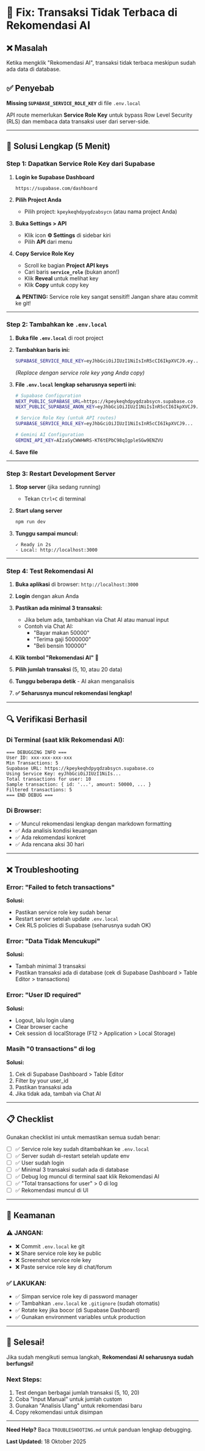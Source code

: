 # 🔧 Fix: Transaksi Tidak Terbaca di Rekomendasi AI

## ❌ Masalah

Ketika mengklik "Rekomendasi AI", transaksi tidak terbaca meskipun sudah ada data di database.

## ✅ Penyebab

**Missing `SUPABASE_SERVICE_ROLE_KEY`** di file `.env.local`

API route memerlukan **Service Role Key** untuk bypass Row Level Security (RLS) dan membaca data transaksi user dari server-side.

---

## 🚀 Solusi Lengkap (5 Menit)

### Step 1: Dapatkan Service Role Key dari Supabase

1. **Login ke Supabase Dashboard**

   ```
   https://supabase.com/dashboard
   ```

2. **Pilih Project Anda**

   - Pilih project: `kpeykeqhdpyqdzabsycn` (atau nama project Anda)

3. **Buka Settings > API**

   - Klik icon **⚙️ Settings** di sidebar kiri
   - Pilih **API** dari menu

4. **Copy Service Role Key**

   - Scroll ke bagian **Project API keys**
   - Cari baris **`service_role`** (bukan anon!)
   - Klik **Reveal** untuk melihat key
   - Klik **Copy** untuk copy key

   **⚠️ PENTING:** Service role key sangat sensitif! Jangan share atau commit ke git!

---

### Step 2: Tambahkan ke `.env.local`

1. **Buka file `.env.local`** di root project

2. **Tambahkan baris ini:**

   ```bash
   SUPABASE_SERVICE_ROLE_KEY=eyJhbGciOiJIUzI1NiIsInR5cCI6IkpXVCJ9.ey...
   ```

   _(Replace dengan service role key yang Anda copy)_

3. **File `.env.local` lengkap seharusnya seperti ini:**

   ```bash
   # Supabase Configuration
   NEXT_PUBLIC_SUPABASE_URL=https://kpeykeqhdpyqdzabsycn.supabase.co
   NEXT_PUBLIC_SUPABASE_ANON_KEY=eyJhbGciOiJIUzI1NiIsInR5cCI6IkpXVCJ9...

   # Service Role Key (untuk API routes)
   SUPABASE_SERVICE_ROLE_KEY=eyJhbGciOiJIUzI1NiIsInR5cCI6IkpXVCJ9...

   # Gemini AI Configuration
   GEMINI_API_KEY=AIzaSyCWWHWRS-KT6tEPbC98qIgpleSGw9ENZVU
   ```

4. **Save file**

---

### Step 3: Restart Development Server

1. **Stop server** (jika sedang running)

   - Tekan `Ctrl+C` di terminal

2. **Start ulang server**

   ```bash
   npm run dev
   ```

3. **Tunggu sampai muncul:**
   ```
   ✓ Ready in 2s
   - Local: http://localhost:3000
   ```

---

### Step 4: Test Rekomendasi AI

1. **Buka aplikasi** di browser: `http://localhost:3000`

2. **Login** dengan akun Anda

3. **Pastikan ada minimal 3 transaksi:**

   - Jika belum ada, tambahkan via Chat AI atau manual input
   - Contoh via Chat AI:
     - "Bayar makan 50000"
     - "Terima gaji 5000000"
     - "Beli bensin 100000"

4. **Klik tombol "Rekomendasi AI" 🎯**

5. **Pilih jumlah transaksi** (5, 10, atau 20 data)

6. **Tunggu beberapa detik** - AI akan menganalisis

7. **✅ Seharusnya muncul rekomendasi lengkap!**

---

## 🔍 Verifikasi Berhasil

### Di Terminal (saat klik Rekomendasi AI):

```
=== DEBUGGING INFO ===
User ID: xxx-xxx-xxx-xxx
Min Transactions: 5
Supabase URL: https://kpeykeqhdpyqdzabsycn.supabase.co
Using Service Key: eyJhbGciOiJIUzI1NiIs...
Total transactions for user: 10
Sample transaction: { id: '...', amount: 50000, ... }
Filtered transactions: 5
=== END DEBUG ===
```

### Di Browser:

- ✅ Muncul rekomendasi lengkap dengan markdown formatting
- ✅ Ada analisis kondisi keuangan
- ✅ Ada rekomendasi konkret
- ✅ Ada rencana aksi 30 hari

---

## ❌ Troubleshooting

### Error: "Failed to fetch transactions"

**Solusi:**

- Pastikan service role key sudah benar
- Restart server setelah update `.env.local`
- Cek RLS policies di Supabase (seharusnya sudah OK)

### Error: "Data Tidak Mencukupi"

**Solusi:**

- Tambah minimal 3 transaksi
- Pastikan transaksi ada di database (cek di Supabase Dashboard > Table Editor > transactions)

### Error: "User ID required"

**Solusi:**

- Logout, lalu login ulang
- Clear browser cache
- Cek session di localStorage (F12 > Application > Local Storage)

### Masih "0 transactions" di log

**Solusi:**

1. Cek di Supabase Dashboard > Table Editor
2. Filter by your user_id
3. Pastikan transaksi ada
4. Jika tidak ada, tambah via Chat AI

---

## 📋 Checklist

Gunakan checklist ini untuk memastikan semua sudah benar:

- [ ] ✅ Service role key sudah ditambahkan ke `.env.local`
- [ ] ✅ Server sudah di-restart setelah update env
- [ ] ✅ User sudah login
- [ ] ✅ Minimal 3 transaksi sudah ada di database
- [ ] ✅ Debug log muncul di terminal saat klik Rekomendasi AI
- [ ] ✅ "Total transactions for user" > 0 di log
- [ ] ✅ Rekomendasi muncul di UI

---

## 🔐 Keamanan

### ⚠️ JANGAN:

- ❌ Commit `.env.local` ke git
- ❌ Share service role key ke public
- ❌ Screenshot service role key
- ❌ Paste service role key di chat/forum

### ✅ LAKUKAN:

- ✅ Simpan service role key di password manager
- ✅ Tambahkan `.env.local` ke `.gitignore` (sudah otomatis)
- ✅ Rotate key jika bocor (di Supabase Dashboard)
- ✅ Gunakan environment variables untuk production

---

## 🎉 Selesai!

Jika sudah mengikuti semua langkah, **Rekomendasi AI seharusnya sudah berfungsi!**

### Next Steps:

1. Test dengan berbagai jumlah transaksi (5, 10, 20)
2. Coba "Input Manual" untuk jumlah custom
3. Gunakan "Analisis Ulang" untuk rekomendasi baru
4. Copy rekomendasi untuk disimpan

---

**Need Help?** Baca `TROUBLESHOOTING.md` untuk panduan lengkap debugging.

**Last Updated:** 18 Oktober 2025
